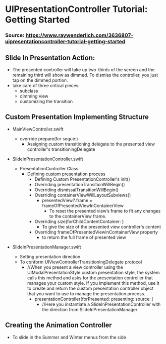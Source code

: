 # UIPresentationController Tutorial: Getting Started
### Source: https://www.raywenderlich.com/3636807-uipresentationcontroller-tutorial-getting-started

## Slide In Presentation Action:
- The presented controller will take up two-thirds of the screen and the remaining third will show as dimmed. To dismiss the controller, you just tap on the dimmed portion.
- take care of three critical pieces: 
    - subclass
    - dimming view 
    - customizing the transition

## Custom Presentation Implementing Structure
- MainViewController.swift
    - override prepare(for segue:) 
        - Assigning custom transitioning delegate to the presented view controller's transitioningDelegate

- SlideInPresentationController.swift
    - PresentationController Class
        - Defining custom presentation process
            - Defining Custom PresentationController's init()
            - Overriding presentationTransitionWillBegin() 
            - Overriding dismissalTransitionWillBegin()
            - Overriding containerViewWillLayoutSubviews()
                - presentedView?.frame = frameOfPresentedViewInContainerView
                    - To reset the presented view’s frame to fit any changes to the containerView frame.
            - Overriding size(forChildContentContainer: )
                - To give the size of the presented view controller's content
            - Overriding frameOfPresentedViewInContainerView property 
                - to return the full frame of presented view

- SlideInPresentationManager.swift
    - Setting presentation direction
    - To conform UIViewControllerTransitioningDelegate protocol
        - //When you present a view controller using the UIModalPresentationStyle.custom presentation style, the system calls this method and asks for the presentation controller that manages your custom style. If you implement this method, use it to create and return the custom presentation controller object that you want to use to manage the presentation process.
            - presentationController(forPresented: presenting: source: ) 
                - //Here you instantiate a SlideInPresentationController with the direction from SlideInPresentationManager

## Creating the Animation Controller
- To slide in the Summer and Winter menus from the side

